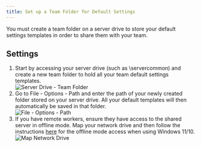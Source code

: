 ```yaml
---
title: Set up a Team Folder for Default Settings
---
```

You must create a team folder on a server drive to store your default settings templates in order to share them with your team.  

## Settings 

1. Start by accessing your server drive (such as \\servercommon) and create a new team folder to hold all your team default settings templates.  
![Server Drive - Team Folder](/img/en/rdm/windows/clip11235.png) 
1. Go to File - Options - Path and enter the path of your newly created folder stored on your server drive. All your default templates will then automatically be saved in that folder.  
![File - Options - Path](/img/en/rdm/windows/clip11236.png) 
1. If you have remote workers, ensure they have access to the shared server in offline mode. Map your network drive and then follow the instructions [here](https://www.thewindowsclub.com/windows-10-sync-center) for the offline mode access when using Windows 11/10.  
![Map Network Drive](/img/en/rdm/windows/clip11237.png) 
